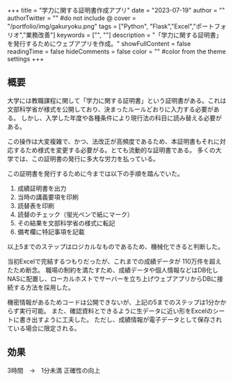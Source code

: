 +++
title = "学力に関する証明書作成アプリ"
date = "2023-07-19"
author = ""
authorTwitter = "" #do not include @
cover = "/portfolio/img/gakuryoku.png"
tags = ["Python", "Flask","Excel","ポートフォリオ","業務改善"]
keywords = ["", ""]
description = "「学力に関する証明書」を発行するためにウェブアプリを作成。"
showFullContent = false
readingTime = false
hideComments = false
color = "" #color from the theme settings
+++
## 概要

大学には教職課程に関して「学力に関する証明書」という証明書がある。これは文部科学省が様式を公開しており、決まったルールどおりに入力する必要がある。
しかし、入学した年度や各種条件により現行法の科目に読み替える必要がある。

この操作は大変複雑で、かつ、法改正が高頻度であるため、本証明書もそれに対応するため様式を変更する必要がる。とても流動的な証明書である。
多くの大学では、この証明書の発行に多大な労力を払っている。

この証明書を発行するために今までは以下の手順を踏んでいた。

1. 成績証明書を出力
2. 当時の講義要項を印刷
3. 読替表を印刷
4. 読替のチェック（蛍光ペンで紙にマーク）
5. その結果を文部科学省の様式に転記
6. 備考欄に特記事項を記載

以上5までのステップはロジカルなものであるため、機械化できると判断した。

当初Excelで完結するつもりだったが、これまでの成績データが 110万件を超えたため断念。
職場の制約を満たすため、成績データや個人情報などはDB化しNASに配置し、ローカルホストでサーバーを立ち上げウェブアプリからDBに接続する方法を採用した。

機密情報があるためコードは公開できないが、上記の5までのステップは1分かからず実行可能。
また、確認資料とできるように生データに近い形をExcelのシートに書き出すように工夫した。
ただし、成績情報が電子データとして保存されている場合に限定される。

## 効果

3時間　→　1分未満
正確性の向上
